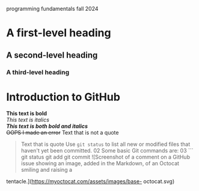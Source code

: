 programming fundamentals fall 2024
# A first-level heading
## A second-level heading
### A third-level heading
# Introduction to GitHub
**This text is bold**\
*This text is italics*\
***This text is both bold and italics***\
~~OOPS I made an error~~
Text that is not a quote
> Text that is quote
Use `git status` to list all new or modified files that haven't yet been committed.
02 Some basic Git commands are:
03 ```
git status
git add
git commit
![Screenshot of a comment on a GitHub issue showing an
image, added in the Markdown, of an Octocat smiling and
raising a

tentacle.](https://myoctocat.com/assets/images/base-
octocat.svg)
